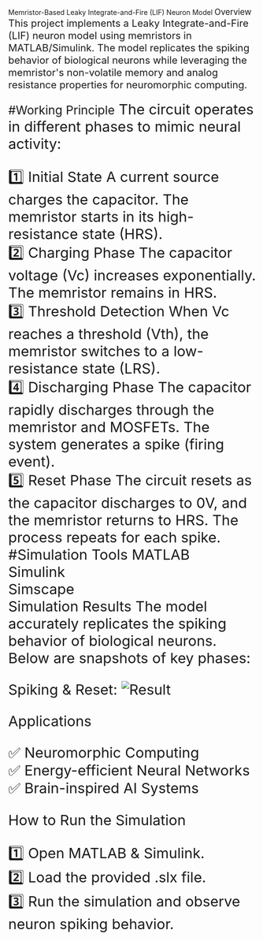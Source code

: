 
Memristor-Based Leaky Integrate-and-Fire (LIF) Neuron Model
<big>Overview<big/>
This project implements a Leaky Integrate-and-Fire (LIF) neuron model using memristors in MATLAB/Simulink. The model replicates the spiking behavior of biological neurons while leveraging the memristor's non-volatile memory and analog resistance properties for neuromorphic computing.

<big>#Working Principle<big/>
The circuit operates in different phases to mimic neural activity:

1️⃣ Initial State
A current source charges the capacitor.
The memristor starts in its high-resistance state (HRS).
<br>
2️⃣ Charging Phase
The capacitor voltage (Vc) increases exponentially.
The memristor remains in HRS.
<br>
3️⃣ Threshold Detection
When Vc reaches a threshold (Vth), the memristor switches to a low-resistance state (LRS).
<br>
4️⃣ Discharging Phase
The capacitor rapidly discharges through the memristor and MOSFETs.
The system generates a spike (firing event).
<br>
5️⃣ Reset Phase
The circuit resets as the capacitor discharges to 0V, and the memristor returns to HRS.
The process repeats for each spike.
<br />
#Simulation Tools
MATLAB
<br />
Simulink
<br />
Simscape
<br />
Simulation Results
The model accurately replicates the spiking behavior of biological neurons. Below are snapshots of key phases:

Spiking & Reset:
![Result](https://github.com/user-attachments/assets/1c69dd69-2518-4f24-898d-5adbb88a48ae)

Applications

✅ Neuromorphic Computing
<br />
✅ Energy-efficient Neural Networks
<br />
✅ Brain-inspired AI Systems


How to Run the Simulation

1️⃣ Open MATLAB & Simulink.
<br>
2️⃣ Load the provided .slx file.
<br>
3️⃣ Run the simulation and observe neuron spiking behavior.

